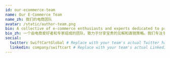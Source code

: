 ```yaml
---
id: our-ecommerce-team
name: Our E-Commerce Team
name_zh: 我们的电商团队
avatar: /static/author-team.png
bio: A collective of e-commerce enthusiasts and experts dedicated to providing valuable insights and dropshipping strategies. We focus on practical tips for dropshipping, marketing, and store optimization.
bio_zh: 一个由电商爱好者和专家组成的团队，致力于分享宝贵的见解和直销策略。我们专注于直销、营销和店铺优化的实用技巧。
social:
  twitter: SwiftCartGlobal # Replace with your team's actual Twitter handle
  linkedin: company/swiftcart # Replace with your team's actual LinkedIn company page path
---
```

